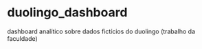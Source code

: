 # duolingo_dashboard
dashboard analítico sobre dados fictícios do duolingo (trabalho da faculdade) 

